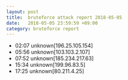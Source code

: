 ```yaml
---
layout: post
title:  bruteforce attack report 2018-05-05
date:   2018-05-05 23:59:59 +09:00
category: bruteforce report
---
```


* 02:07 unknown[196.25.105.154]
* 05:56 unknown[103.103.2.107]
* 07:52 unknown[185.234.217.63]
* 15:34 unknown[199.96.83.5]
* 17:25 unknown[80.211.4.25]
